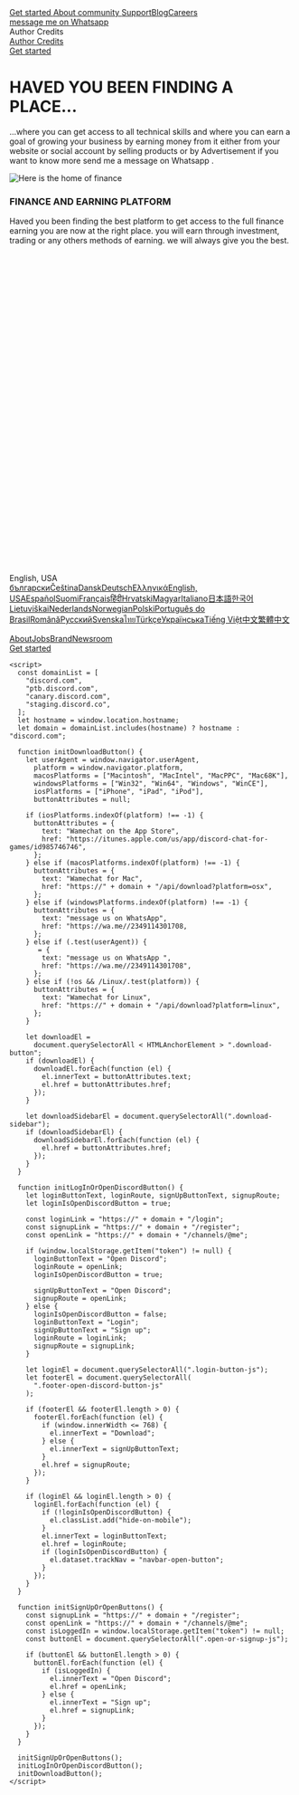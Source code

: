 
<!DOCTYPE html><!-- Last Published: Tue Mar 12 2024 11:33:27 GMT+0000 (Coordinated Universal Time) --><html data-wf-domain="discord-2022.webflow.io" data-wf-page="65272890fd070a45d9fcf21a" data-wf-site="6257adef93867e50d84d30e2"><head><meta charset="utf-8"/><title>Boosttech | Let build your technology knowledge</title><meta content="Discord is the easiest way to talk over voice, video, and text. Talk, chat, hang out, and stay close with your friends and communities." name="description"/><meta content="Discord | Your Place to Talk and Hang Out" property="og:title"/><meta content="Discord is the easiest way to talk over voice, video, and text. Talk, chat, hang out, and stay close with your friends and communities." property="og:description"/><meta content="https://assets-global.website-files.com/6257adef93867e50d84d30e2/625d07708827f8702cce4899_photo_2022-04-18_10-38-29.jpg" property="og:image"/><meta content="Discord | Your Place to Talk and Hang Out" property="twitter:title"/><meta content="Discord is the easiest way to talk over voice, video, and text. Talk, chat, hang out, and stay close with your friends and communities." property="twitter:description"/><meta content="https://assets-global.website-files.com/6257adef93867e50d84d30e2/625d07708827f8702cce4899_photo_2022-04-18_10-38-29.jpg" property="twitter:image"/><meta property="og:type" content="website"/><meta content="summary_large_image" name="twitter:card"/><meta content="width=device-width, initial-scale=1" name="viewport"/><link href="https://assets-global.website-files.com/6257adef93867e50d84d30e2/css/discord-2022.15d6097c1.min.css" rel="stylesheet" type="text/css"/><style>@media (min-width:992px) {html.w-mod-js:not(.w-mod-ix) [data-w-id="3c774aa3-1075-c3d5-3da0-7db3a4a329df"] {-webkit-transform:translate3d(0, 12px, 0) scale3d(1, 1, 1) rotateX(0) rotateY(0) rotateZ(0) skew(0, 0);-moz-transform:translate3d(0, 12px, 0) scale3d(1, 1, 1) rotateX(0) rotateY(0) rotateZ(0) skew(0, 0);-ms-transform:translate3d(0, 12px, 0) scale3d(1, 1, 1) rotateX(0) rotateY(0) rotateZ(0) skew(0, 0);transform:translate3d(0, 12px, 0) scale3d(1, 1, 1) rotateX(0) rotateY(0) rotateZ(0) skew(0, 0);opacity:0;}}@media (max-width:991px) and (min-width:768px) {html.w-mod-js:not(.w-mod-ix) [data-w-id="3c774aa3-1075-c3d5-3da0-7db3a4a329df"] {-webkit-transform:translate3d(0, 12px, 0) scale3d(1, 1, 1) rotateX(0) rotateY(0) rotateZ(0) skew(0, 0);-moz-transform:translate3d(0, 12px, 0) scale3d(1, 1, 1) rotateX(0) rotateY(0) rotateZ(0) skew(0, 0);-ms-transform:translate3d(0, 12px, 0) scale3d(1, 1, 1) rotateX(0) rotateY(0) rotateZ(0) skew(0, 0);transform:translate3d(0, 12px, 0) scale3d(1, 1, 1) rotateX(0) rotateY(0) rotateZ(0) skew(0, 0);opacity:0;}}@media (max-width:479px) {html.w-mod-js:not(.w-mod-ix) [data-w-id="3c774aa3-1075-c3d5-3da0-7db3a4a329df"] {opacity:0;}}</style><link href="https://fonts.googleapis.com" rel="preconnect"/><link href="https://fonts.gstatic.com" rel="preconnect" crossorigin="anonymous"/><script src="https://ajax.googleapis.com/ajax/libs/webfont/1.6.26/webfont.js" type="text/javascript"></script><script type="text/javascript">WebFont.load({  google: {    families: ["Press Start 2P:regular:cyrillic,latin","Poppins:200,300,regular,500,600,700,800,900"]  }});</script><script type="text/javascript">!function(o,c){var n=c.documentElement,t=" w-mod-";n.className+=t+"js",("ontouchstart"in o||o.DocumentTouch&&c instanceof DocumentTouch)&&(n.className+=t+"touch")}(window,document);</script><link href="https://i.ibb.co/5Fwg6MQ/Background-Eraser-20240312-151630311.png" rel="shortcut icon" type="image/x-icon"/><link href="https://i.ibb.co/QmwVKFB/Copy-of-Easy-Bet.png" rel="apple-touch-icon"/><script src="https://ajax.googleapis.com/ajax/libs/jquery/3.6.0/jquery.min.js"></script>
<script src="https://global.localizecdn.com/localize.js"></script>
<script src="https://discord.com/webflow-scripts/head.js"></script>

<style>
.language{
    display:flex;
    user-select: none;
}
.language .lang-container {
    position: relative;
}

.language .lang-selector-container {
    display: flex;
    align-items: center;
    cursor: pointer;
}

.language .locale-container{
    display: flex;
    align-items: center;
}

.language .flag {
    width: 24px;
    height: 16px;
    margin-right: 8px;
}

.language .selector-language-name{
    color: #fff;
    font-size: 14px;
    line-height: 18px;
}

.language .arrow-icon{
    padding-left: 8px;
}

.language .lang-dropdown-container {
    z-index: 10;
    bottom: 100%;
    margin-bottom: 8px;
    position: absolute;
    background-color: #fff;
    border-radius: 8px;
    box-shadow: 0 1px 1px rgb(0 0 0 / 10%);
    overflow: hidden;
    display: none;
}

.language .lang-dropdown {
    max-height: 320px;
    min-width: 150px;
    overflow-x: hidden;
    overflow-y: auto;
    overscroll-behavior: contain;
}

.language .dropdown-item{
    padding: 8px;
}

.language .dropdown-clickable{
    cursor: pointer;
}

.language .dropdown-language-name{
    color: #23272a;
    font-size: 14px;
    line-height: 18px;
}

.flag-ru{
    content:url("https://assets-global.website-files.com/6257adef93867e50d84d30e2/62cb46f39e6ac4c46ce39566_ru.png");
}

.flag-bg{
    content:url("https://assets-global.website-files.com/6257adef93867e50d84d30e2/6257c2a1e7544e303083b2b1_bolg.png");
}
.flag-cs{
    content:url("https://assets-global.website-files.com/6257adef93867e50d84d30e2/62cb46f1254305732a01676d_cs.png");
}
.flag-da{
    content:url("https://assets-global.website-files.com/6257adef93867e50d84d30e2/62cb46f16128094022db6768_da.png");
}
.flag-de{
    content:url("https://assets-global.website-files.com/6257adef93867e50d84d30e2/62cb46f1c50496ce73c40d99_de.png");
}
.flag-en-GB {
    content:url("https://assets-global.website-files.com/6257adef93867e50d84d30e2/62d01c2078d11b68a1633276_Rectangle%201%20(3).svg");
}
.flag-el{
    content:url("https://assets-global.website-files.com/6257adef93867e50d84d30e2/62cb46f17c26b5fe5a53876f_el.png");
}
.flag-en-US{
    content:url("https://assets-global.website-files.com/6257adef93867e50d84d30e2/6257bf8b5ba300233705a542_en.png");
}
.flag-en{
    content:url("https://assets-global.website-files.com/6257adef93867e50d84d30e2/6257bf8b5ba300233705a542_en.png");
}
.flag-es{
    content:url("https://assets-global.website-files.com/6257adef93867e50d84d30e2/62cb46f14edab1b0029593fc_es-ES.png");
}
.flag-fi{
    content:url("https://assets-global.website-files.com/6257adef93867e50d84d30e2/62cb46f1921c0cf82fc59da7_fi.png");
}
.flag-fr{
    content:url("https://assets-global.website-files.com/6257adef93867e50d84d30e2/62cb46f1544a7ab7c66e9ccb_fr.png");
}
.flag-hi{
    content:url("https://assets-global.website-files.com/6257adef93867e50d84d30e2/62cb46f13fcb6e76c05b504e_hi.png");
}
.flag-hr{
    content:url("https://assets-global.website-files.com/6257adef93867e50d84d30e2/62cb46f1aeebe9064763c90c_hr.png");
}
.flag-hu{
    content:url("https://assets-global.website-files.com/6257adef93867e50d84d30e2/62cb46f19e6ac41dcce39561_hu.png");
}
.flag-it{
    content:url("https://assets-global.website-files.com/6257adef93867e50d84d30e2/62cb46f1bd099a25f8f77ea4_it.png");
}
.flag-ja{
    content:url("https://assets-global.website-files.com/6257adef93867e50d84d30e2/62cb46f1e819841940bec47d_ja.png");
}
.flag-ko{
    content:url("https://assets-global.website-files.com/6257adef93867e50d84d30e2/62cb46f125430509b9016776_ko.png");
}
.flag-lt{
    content:url("https://assets-global.website-files.com/6257adef93867e50d84d30e2/62cb46f14edab152b8959405_lt.png");
}
.flag-nl{
    content:url("https://assets-global.website-files.com/6257adef93867e50d84d30e2/62cb46f3e00ff80959abff2a_nl.png");
}
.flag-no{
    content:url("https://assets-global.website-files.com/6257adef93867e50d84d30e2/62cb46f37c26b5e22453877d_no.png");
}
.flag-pl{
    content:url("https://assets-global.website-files.com/6257adef93867e50d84d30e2/62cb46f3c504963019c40db7_pl.png");
}
.flag-pt-BR{
    content:url("https://assets-global.website-files.com/6257adef93867e50d84d30e2/62cb46f3d809bc2503e62bec_pt-BR.png");
}
.flag-ro{
    content:url("https://assets-global.website-files.com/6257adef93867e50d84d30e2/62cb46f36e94d725ce411ab6_ro.png");
}
.flag-sv{
    content:url("https://assets-global.website-files.com/6257adef93867e50d84d30e2/62cb46f49e6ac47674e39567_sv-SE.png");
}
.flag-th{
    content:url("https://assets-global.website-files.com/6257adef93867e50d84d30e2/62cb46f465c529bf26e211a1_th.png");
}
.flag-tr{
    content:url("https://assets-global.website-files.com/6257adef93867e50d84d30e2/62cb46f4e819848178bec4d1_tr.png");
}
.flag-uk{
    content:url("https://assets-global.website-files.com/6257adef93867e50d84d30e2/62cb46f37c26b54f6a53877f_uk.png");
}
.flag-vi{
    content:url("https://assets-global.website-files.com/6257adef93867e50d84d30e2/62cb46f4e819840d89bec4d2_vi.png");
}
.flag-zh-Hans{
    content:url("https://assets-global.website-files.com/6257adef93867e50d84d30e2/62cb46f49e6ac45f35e39568_zh-CN.png");
}
.flag-zh-TW{
    content:url("https://assets-global.website-files.com/6257adef93867e50d84d30e2/62cb46f33fcb6ea5c95b5069_zh-TW.png");
}
</style>


<style>
  
  .nav-bar-hack {
  	bottom: 0px !important;
    height: auto !important;
  }
  
  body a.w-webflow-badge {
    display: none !important;
  }
  
  body {
  	text-rendering: optimizeLegibility;
  }
  
  @media screen and (max-width: 476px) {
    .hide-on-mobile {
      display: none;
    }
  }
  
  .hr-style {
  border: 0;
  height: 8px;
  background-color: #F0F0F0;
  margin: 20px 0px;
  }
  
  .BlogBodyQuote {
  grid-column: 2/-1;
  font-size: 24px;
  line-height: 36px;
  padding: 0px 0px 15px 40px;
  font-style: italic;
  margin: 40px 0px 50px 0px;
}

.quote-text {
  width: 100%;
  margin-top: 10px;
}

.quote-icon {
  position: relative;
  top: 16px;
}

footer.quote-footer {
  font-size: 16px;
  margin-top: 20px;
  font-style: normal;
}
</style>
<script type="text/javascript">window.pageUsesReact=true;</script>
<meta name="theme-color" content="#404eed" />
</head><body class="body blue-home"><div><div class="safety-menu"><div data-animation="over-right" class="navbar w-nav" data-easing2="ease" data-easing="ease" data-collapse="medium" data-w-id="11496e0f-7a6b-6414-d08d-3c86f0aee120" role="banner" data-duration="400" data-doc-height="1"><div class="container-1180px flex"><a href="Discord.html" data-track-nav="landing" class="w-nav-brand"><img src="https://i.ibb.co/dDqfRXd/Background-Eraser-20240312-132310425.png" loading="lazy" alt="" class="discord"/><img src="https://assets-global.website-files.com/6257adef93867e50d84d30e2/6257d377b13ff484638adb92_svg7.svg" loading="lazy" alt="" class="discord-black"/><img src="https://assets-global.website-files.com/6257adef93867e50d84d30e2/625eb604bb8605784489d361_Discord-Logo%2BWordmark-Color%20(1).png" loading="lazy" alt="" class="discord-blue"/></a><nav role="navigation" class="nav-menu w-nav-menu"><div class="invert"><img src="https://i.ibb.co/5Fwg6MQ/Background-Eraser-20240312-151630311.png" loading="lazy" alt="" class="discord2"/></div><div class="div-block-4"><a href="https://wa.me//2349114301708" data-track-nav="download" class="nav-link w-nav-link">Get started </a><a href="#" data-track-nav="nitro" class="nav-link w-nav-link"> About </a></a><a href="#" data-track-nav="safety" class="nav-link mobile-hide w-nav-link"> community </a><a href="#" data-track-nav="safety" class="nav-link mobile-hide w-nav-link">  </a><a href="#" data-track-nav="support" class="nav-link w-nav-link">Support</a><a href="#" data-track-nav="blog" class="nav-link w-nav-link">Blog</a><a href="#" data-track-nav="jobs" class="nav-link w-nav-link">Careers</a></div><div class="div-block-absol"><a href="https://wa.me//2349114301708" class="button-blue-menu download-button w-inline-block"><img src="https://assets-global.website-files.com/6257adef93867e50d84d30e2/6259470cb8f7d17c38408689_Frame.svg" loading="lazy" alt="" class="img-8px"/><div class="new-dark-button download-button mobile">message me on Whatsapp  </div></a></div><img src="https://assets-global.website-files.com/6257adef93867e50d84d30e2/62594869635af64d3e8a9a63_Frame.svg" loading="lazy" alt="" class="x"/><div class="div-block-nav"><div class="line-grey"></div><div class="paragraph-20px-top16px _500 hiden">Author Credits</div><a href="#" class="link-grey-16px end hiden">Author Credits</a></div></nav><div class="nav_button-wrap"><a href="https://wa.me//2349114301708" data-track-nav="Getting started " data-track="message us" data-w-id="c36f0e26-d62e-952f-a4f7-a242f3e01e65" class="button-white message u-button-js w-button">Get started  </a></div><div class="menu-button w-nav-button"><img src="https://assets-global.website-files.com/6257adef93867e50d84d30e2/625846fc39fbe53385840143_1%20(3).svg" loading="lazy" data-w-id="c36f0e26-d62e-952f-a4f7-a242f3e01e68" alt=""/><img src="https://assets-global.website-files.com/6257adef93867e50d84d30e2/625846fc39fbe53385840143_1%20(3).svg" loading="lazy" alt="" class="invert-color-black"/><div class="mubu-btn"></div></div></div></div></div><div class=><div class="section-white home-2023"><div class="container-1260px home"><div class="w-layout-grid grid-branding imagine-new"><h1 class="new-h1 font-white is-text-center left-mobile home">HAVED YOU BEEN FINDING  A PLACE...</h1><div class="padding-16px"></div><p class="paragraph-20px-white-height max-780px mobile-left">...where you can get access to all technical skills and where you can earn a goal of growing your business by earning money from it either from your website or social account by selling products or by Advertisement if you want to know more send me a message on Whatsapp .<br/></p><div class="div-block-form hidden">
<div <<a data-track-nav="open" href="" class="hero_button-r w-button"></a></div></aside><img src="" loading="lazy" alt="" class=""/><img src="" loading="lazy" alt="" class="hero-home-image _2"/></div></div></div><div id="about" data-w-id="3c774aa3-1075-c3d5-3da0-7db3a4a329dd" class="section-grey-120px white-bg"><div class="container-1260px hero-2024"><div data-w-id="3c774aa3-1075-c3d5-3da0-7db3a4a329df" class="w-layout-grid grid-12col top-none"><div id="w-node-_3c774aa3-1075-c3d5-3da0-7db3a4a329e0-d9fcf21a"><img src="https://i.ibb.co/vj8ZXGY/images.png" loading="lazy" alt="Here is the home of finance "/></div><div id="w-node-_72cba995-d37a-eb31-1acb-508b20f12fad-d9fcf21a"><h3 class="ginto-700-48 dark-text-color font-ggsans"><strong>FINANCE AND EARNING PLATFORM </strong></h3><div id="w-node-_3c774aa3-1075-c3d5-3da0-7db3a4a329eb-d9fcf21a" class="paragraph-20px-400 top-24px">Haved you been finding the best platform to get access to the full finance earning you are now at the right place. you will earn through investment, trading or any others methods of earning. we will always give you the best.</div></div></div><div class="animation-scrol-hero"></div></div></div><div id="about" class="section-grey-120px"><div class="container-1260px"><div data-w-id="130b87af-0de6-06db-2ada-a2628daba4ca" style="-webkit-transform:translate3d(0, 12px, 0) scale3d(1, 1, 1) rotateX(0) rotateY(0) rotateZ(0) skew(0, 0);-moz-transform:translate3d(0, 12px, 0) scale3d(1, 1, 1) rotateX(0) rotateY(0) rotateZ(0) skew(0, 0);-ms-transform:translate3d(0, 12px, 0) scale3d(1, 1, 1) rotateX(0) rotateY(0) rotateZ(0) skew(0, 0);transform:translate3d(0, 12px, 0) scale3d(1, 1, 1) rotateX(0) rotateY(0) rotateZ(0) skew(0, 0);opacity:0" class="w-layout-grid grid-12col top-none"><div id="w-node-_130b87af-0de6-06db-2ada-a2628daba4cb-d9fcf21a"><img src="https://i.ibb.co/8xSHXd5/images-1.png" loading="lazy" alt="WE CAN PROMOTE BUSINESS "/></div><div id="w-node-_130b87af-0de6-06db-2ada-a2628daba4cd-d9fcf21a"><h3 class="ginto-700-48 dark-text-color font-ggsans"><strong>GROW YOUR BUSINESS  </strong></h3><div id="w-node-_130b87af-0de6-06db-2ada-a2628daba4d1-d9fcf21a" class="paragraph-20px-400 top-24px">Either by affiliate marketing, Advertisement and many way's of earning money online we can promote your business and start to grow by earning enough of money through your audience either by advertisement or by selling products.</div></div></div></div></div><div id="about" class="section-grey-120px white-bg"><div class="container-1260px"><div data-w-id="c51512b6-8cd4-94ae-a681-0f9c381aba3e" style="-webkit-transform:translate3d(0, 12px, 0) scale3d(1, 1, 1) rotateX(0) rotateY(0) rotateZ(0) skew(0, 0);-moz-transform:translate3d(0, 12px, 0) scale3d(1, 1, 1) rotateX(0) rotateY(0) rotateZ(0) skew(0, 0);-ms-transform:translate3d(0, 12px, 0) scale3d(1, 1, 1) rotateX(0) rotateY(0) rotateZ(0) skew(0, 0);transform:translate3d(0, 12px, 0) scale3d(1, 1, 1) rotateX(0) rotateY(0) rotateZ(0) skew(0, 0);opacity:0" class="w-layout-grid grid-12col top-none"><div id="w-node-c51512b6-8cd4-94ae-a681-0f9c381aba3f-d9fcf21a"><img src="https://i.ibb.co/Jm8qs97/86c30529904c3a992eb7241299e5f3e5.png" loading="lazy" alt="From few to a fandom"/></div><div id="w-node-c51512b6-8cd4-94ae-a681-0f9c381aba41-d9fcf21a"><h3 class="ginto-700-48 dark-text-color font-ggsans"><strong>CREATE A WEBSITE FOR YOUR BUSINESS </strong></h3><div id="w-node-c51512b6-8cd4-94ae-a681-0f9c381aba45-d9fcf21a" class="paragraph-20px-400 top-24px">Website help your business to grow. By gaining more audience or customers by selling or buying a product and also you can connect to another community by earning money from Advertisement or you become a CEO, Affiliate marketing and many more ways you can earn money through your business website  .<br/></div></div></div></div></div><div id="about" class="section-grey-120px"><div data-w-id="b2f58632-8569-2fb1-3993-1f49180ed512" style="-webkit-transform:translate3d(0, 12px, 0) scale3d(1, 1, 1) rotateX(0) rotateY(0) rotateZ(0) skew(0, 0);-moz-transform:translate3d(0, 12px, 0) scale3d(1, 1, 1) rotateX(0) rotateY(0) rotateZ(0) skew(0, 0);-ms-transform:translate3d(0, 12px, 0) scale3d(1, 1, 1) rotateX(0) rotateY(0) rotateZ(0) skew(0, 0);transform:translate3d(0, 12px, 0) scale3d(1, 1, 1) rotateX(0) rotateY(0) rotateZ(0) skew(0, 0);opacity:0" class="container-1260px"><div class="max-1000px"><h3 class="new-h1 size-medium"> BECOME AN AFFILIATE MARKETING  </h3><div class="paragraph-20px-400 text-center">Start affiliate marketing today and earn almost $199% from your business through your website either by advertisement or by selling affiliate link affiliate marketing is not hard to navigate send hi to BsTech on Whatsapp to learn more about affiliate and way's of creating affiliate marketing account .</div></div><img src="https://i.ibb.co/vPDSs39/images-2.jpg" loading="lazy" alt="RELIABLE TECH FOR STAYING CLOSE" class="img-100"/><div class="padding-90px"></div><div class="container650 jobs"><img src="https://assets-global.website-files.com/6257adef93867e50d84d30e2/625bd8c9aab9924849ad9c5e_a188414ce83f2454b9d71a47c3d95909%20(3).svg" loading="lazy" alt="" class="stars-imagine"/><h3 class="new-h3 mobile-centered">Do you want to get started?. Let start the journey. feel free to message me on Whatsapp.</h3><div class="padding-20px mobile-hidden"></div><a ="Landing Bottom CTA" href="https://wa.me//2349114301708" class="button-bl message-button imagine message -other"> say hello let chat  </a><div data-hover="false" data-delay="0" class="download-linux w-dropdown"><div class="button-bl download-button imagine w-dropdown-toggle"><div>Wamechat for Linux</div></div><nav class="dropdown-list-6 w-dropdown-list"><a href="https://discord.com/api/download?platform=linux&amp;format=deb" data-format="deb" data-track-download="Landing Bottom CTA" data-platform="Linux" class="dropdown-link-Wamechat w-dropdown-link">deb</a><a href="https://discord.com/api/download?platform=linux&amp;format=tar.gz" data-format="tar.gz" data-track-download="Landing Bottom CTA" data-platform="Linux" class="dropdown-link-Wamechat w-dropdown-link">tar.gz</a></nav></div></div></div></div><div data-w-id="d182f768-5cb1-47e3-0150-c8832fa3309f" class="footer-black"><div class="container-1180px footer-l"><div class="w-layout-grid grid-footer"><div id="w-node-d182f768-5cb1-47e3-0150-c8832fa330a2-2fa3309f" class="vertical-flex"><div data-hover="false" data-delay="0" class="dropdown-3 w-dropdown"><div class="dropdown-toggle w-dropdown-toggle"><img src="https://assets-global.website-files.com/6257adef93867e50d84d30e2/6257bee91e6309a5a6f6b994_arrow.svg" loading="lazy" alt="" class="arrow"/><div>English, USA</div></div><nav class="dropdown-list w-dropdown-list"><a href="#" class="dropdown-link w-dropdown-link">български</a><a href="#" class="dropdown-link czech w-dropdown-link">Čeština</a><a href="#" class="dropdown-link dansk w-dropdown-link">Dansk</a><a href="#" class="dropdown-link deutsch w-dropdown-link">Deutsch</a><a href="#" class="dropdown-link greek w-dropdown-link">Ελληνικά</a><a href="#" class="dropdown-link english w-dropdown-link">English, USA</a><a href="#" class="dropdown-link spanish w-dropdown-link">Español</a><a href="#" class="dropdown-link suomi w-dropdown-link">Suomi</a><a href="#" class="dropdown-link french w-dropdown-link">Français</a><a href="#" class="dropdown-link hindi w-dropdown-link">हिंदी</a><a href="#" class="dropdown-link hrvatski w-dropdown-link">Hrvatski</a><a href="#" class="dropdown-link magyar w-dropdown-link">Magyar</a><a href="#" class="dropdown-link italiano w-dropdown-link">Italiano</a><a href="#" class="dropdown-link japanese w-dropdown-link">日本語</a><a href="#" class="dropdown-link korean w-dropdown-link">한국어</a><a href="#" class="dropdown-link lithuanian w-dropdown-link">Lietuviškai</a><a href="#" class="dropdown-link nederlands w-dropdown-link">Nederlands</a><a href="#" class="dropdown-link norwegian w-dropdown-link">Norwegian</a><a href="#" class="dropdown-link polski w-dropdown-link">Polski</a><a href="#" class="dropdown-link brazilian-portuguese w-dropdown-link">Português do Brasil</a><a href="#" class="dropdown-link romania w-dropdown-link">Română</a><a href="#" class="dropdown-link ru w-dropdown-link">Русский</a><a href="#" class="dropdown-link svenska w-dropdown-link">Svenska</a><a href="#" class="dropdown-link thai w-dropdown-link">ไทย</a><a href="#" class="dropdown-link turkey w-dropdown-link">Türkçe</a><a href="#" class="dropdown-link ua w-dropdown-link">Українська</a><a href="#" class="dropdown-link vietnamese w-dropdown-link">Tiếng Việt</a><a href="#" class="dropdown-link chinese1 w-dropdown-link">中文</a><a href="#" class="dropdown-link chinese w-dropdown-link">繁體中文</a></nav></div><div class="language"><div class="lang-container"><a href="#" class="lang-selector-container w-inline-block"><div class="locale-container"><img src="https://assets-global.website-files.com/plugins/Basic/assets/placeholder.60f9b1840c.svg" alt="" class="flag"/><div class="selector-language-name"></div></div><img src="https://assets-global.website-files.com/6257adef93867e50d84d30e2/65a4fe10ef3e439bb3365f6a_Arrow.svg" loading="lazy" alt="" class="arrow-icon"/></a><div id="locale-dropdown" class="lang-dropdown-container"><div class="lang-dropdown"></div></div></div></div><div class="flex-horizontal top-soc"><a data-track="twitter" href="https://x.com/EarnbotT?t=8_SXcXhw2dKEBZr49lI1Pw&s=09" target="_blank" class="link-s w-inline-block"><img src="https://assets-global.website-files.com/6257adef93867e50d84d30e2/65a4fe4237b6a1c4fa714f76_x.svg" loading="lazy" alt="" class="image"/></a><a data-track="instagram" href="https://www.instagram.com/earnbottech22?igsh=MXFmZDkxaTRhYTRmMA==" target="_blank" class="link-s w-inline-block"><img src="https://assets-global.website-files.com/6257adef93867e50d84d30e2/65a4fe42d907d27f3dead7a0_instagram.svg" loading="lazy" alt="" class="image"/></a><a data-track="facebook" href="#" target="_blank" class="link-s w-inline-block"><img src="https://assets-global.website-files.com/6257adef93867e50d84d30e2/65a4fe4173c1df8be608c8a2_facebook.svg" loading="lazy" alt="" class="image"/></a><a data-track="youtube" href="https://youtube.com/@eEArnBottech?si=SxonKNPdUN88yyJm" target="_blank" class="link-s w-inline-block"><img src="https://assets-global.website-files.com/6257adef93867e50d84d30e2/65a4fe42d907d27f3dead7ad_youtube.svg" loading="lazy" alt="" class="image"/></a><a data-track="Tiktok" href="#" target="_blank" class="link-s w-inline-block"><img src="https://wa.me//2349114301708_tiktok.svg" loading="lazy" alt="" class="image"/></a></div></div><div id="w-node-d182f768-5cb1-47e3-0150-c8832fa330ee-2fa3309f"><a data-track="about" href="#" class="link-footer">About</a><a data-track="jobs" href="#" class="link-footer">Jobs</a><a data-track="branding" href="/branding" class="link-footer">Brand</a><a data-track="newsroom" href="/newsroom" class="link-footer">Newsroom</a></div><div id="w-node-d182f768-5cb1-47e3-0150-c8832fa33102-2fa3309f"><div id="w-node-d182f768-5cb1-47e3-0150-c8832fa33113-2fa3309f"><a data-track="logo" href="/" class="w-inline-block"></a><a data-track="login_footer" data-w-id="d182f768-5cb1-47e3-0150-c8832fa33126" href="https://wa.me//2349114301708" class="button-white color-blue-right footer-open-discord-button footer-open-discord-button-js w-button">Get started </a></div></div></div></div><script src="https://d3e54v103j8qbb.cloudfront.net/js/jquery-3.5.1.min.dc5e7f18c8.js?site=6257adef93867e50d84d30e2" type="text/javascript" integrity="sha256-9/aliU8dGd2tb6OSsuzixeV4y/faTqgFtohetphbbj0=" crossorigin="anonymous"></script><script src="https://assets-global.website-files.com/6257adef93867e50d84d30e2/js/discord-2022.af4f5f385.js" type="text/javascript"></script><script>
$('.menu-button').on('click', function() {
  $('body').toggleClass('modal-open');
});
</script>
<script src="https://discord.com/webflow-scripts/bodyEnd.js" defer async></script>
<script type="text/javascript" src="/w/loader/loader.js" async defer></script>


    <script>
      const domainList = [
        "discord.com",
        "ptb.discord.com",
        "canary.discord.com",
        "staging.discord.co",
      ];
      let hostname = window.location.hostname;
      let domain = domainList.includes(hostname) ? hostname : "discord.com";

      function initDownloadButton() {
        let userAgent = window.navigator.userAgent,
          platform = window.navigator.platform,
          macosPlatforms = ["Macintosh", "MacIntel", "MacPPC", "Mac68K"],
          windowsPlatforms = ["Win32", "Win64", "Windows", "WinCE"],
          iosPlatforms = ["iPhone", "iPad", "iPod"],
          buttonAttributes = null;

        if (iosPlatforms.indexOf(platform) !== -1) {
          buttonAttributes = {
            text: "Wamechat on the App Store",
            href: "https://itunes.apple.com/us/app/discord-chat-for-games/id985746746",
          };
        } else if (macosPlatforms.indexOf(platform) !== -1) {
          buttonAttributes = {
            text: "Wamechat for Mac",
            href: "https://" + domain + "/api/download?platform=osx",
          };
        } else if (windowsPlatforms.indexOf(platform) !== -1) {
          buttonAttributes = {
            text: "message us on WhatsApp",
            href: "https://wa.me//2349114301708,
          };
        } else if (.test(userAgent)) {
           = {
            text: "message us on WhatsApp ",
            href: "https://wa.me//2349114301708",
          };
        } else if (!os && /Linux/.test(platform)) {
          buttonAttributes = {
            text: "Wamechat for Linux",
            href: "https://" + domain + "/api/download?platform=linux",
          };
        }

        let downloadEl =
          document.querySelectorAll < HTMLAnchorElement > ".download-button";
        if (downloadEl) {
          downloadEl.forEach(function (el) {
            el.innerText = buttonAttributes.text;
            el.href = buttonAttributes.href;
          });
        }

        let downloadSidebarEl = document.querySelectorAll(".download-sidebar");
        if (downloadSidebarEl) {
          downloadSidebarEl.forEach(function (el) {
            el.href = buttonAttributes.href;
          });
        }
      }

      function initLogInOrOpenDiscordButton() {
        let loginButtonText, loginRoute, signUpButtonText, signupRoute;
        let loginIsOpenDiscordButton = true;

        const loginLink = "https://" + domain + "/login";
        const signupLink = "https://" + domain + "/register";
        const openLink = "https://" + domain + "/channels/@me";

        if (window.localStorage.getItem("token") != null) {
          loginButtonText = "Open Discord";
          loginRoute = openLink;
          loginIsOpenDiscordButton = true;

          signUpButtonText = "Open Discord";
          signupRoute = openLink;
        } else {
          loginIsOpenDiscordButton = false;
          loginButtonText = "Login";
          signUpButtonText = "Sign up";
          loginRoute = loginLink;
          signupRoute = signupLink;
        }

        let loginEl = document.querySelectorAll(".login-button-js");
        let footerEl = document.querySelectorAll(
          ".footer-open-discord-button-js"
        );

        if (footerEl && footerEl.length > 0) {
          footerEl.forEach(function (el) {
            if (window.innerWidth <= 768) {
              el.innerText = "Download";
            } else {
              el.innerText = signUpButtonText;
            }
            el.href = signupRoute;
          });
        }

        if (loginEl && loginEl.length > 0) {
          loginEl.forEach(function (el) {
            if (!loginIsOpenDiscordButton) {
              el.classList.add("hide-on-mobile");
            }
            el.innerText = loginButtonText;
            el.href = loginRoute;
            if (loginIsOpenDiscordButton) {
              el.dataset.trackNav = "navbar-open-button";
            }
          });
        }
      }

      function initSignUpOrOpenButtons() {
        const signupLink = "https://" + domain + "/register";
        const openLink = "https://" + domain + "/channels/@me";
        const isLoggedIn = window.localStorage.getItem("token") != null;
        const buttonEl = document.querySelectorAll(".open-or-signup-js");

        if (buttonEl && buttonEl.length > 0) {
          buttonEl.forEach(function (el) {
            if (isLoggedIn) {
              el.innerText = "Open Discord";
              el.href = openLink;
            } else {
              el.innerText = "Sign up";
              el.href = signupLink;
            }
          });
        }
      }

      initSignUpOrOpenButtons();
      initLogInOrOpenDiscordButton();
      initDownloadButton();
    </script>
<!-- build:inlineScriptNonceTag -->
  <script>
  <!-- endbuild -->
  </script>
  <!-- section:dataLayer -->
  <script src="//discord.com/assets/oneTrust/v4/scripttemplates/otSDKStub.js" type="text/javascript" charset="UTF-8" data-domain-script="04da1d72-0626-4fff-b3c6-150c719cc115"></script>
  <!-- build:inlineScriptNonceTag -->
  <script>
    <!-- endbuild -->
    window.dataLayer = window.dataLayer || [];
    window.dataLayer.push({ 'allCookiesOK': false });
  </script>
  <!-- endsection -->
  <!-- section:gtm -->
  <!-- build:inlineScriptNonceTag -->
  <script>
    (function (w, d, s, l, i) {
      w[l] = w[l] || []; w[l].push({
        'gtm.start':
          new Date().getTime(), event: 'gtm.js'
      }); var f = d.getElementsByTagName(s)[0],
        j = d.createElement(s), dl = l != 'dataLayer' ? '&l=' + l : ''; j.async = true; j.src =
          'https://www.googletagmanager.com/gtm.js?id=' + i + dl + '&gtm_auth=GI0g9O-54_SitcgmxQKxlA&gtm_preview=env-2&gtm_cookies_win=x'; f.parentNode.insertBefore(j, f);
    })(window, document, 'script', 'dataLayer', 'GTM-N7BVC2W');
  </script>
  <!-- endsection -->

<!--script>
  !function(e){var t={};function n(r){if(t[r])return t[r].exports;var i=t[r]={i:r,l:!1,exports:{}};e[r].call(i.exports,i,i.exports,n);i.l=!0;return i.exports}n.m=e;n.c=t;n.d=function(e,t,r){n.o(e,t)||Object.defineProperty(e,t,{enumerable:!0,get:r})};n.r=function(e){"undefined"!=typeof Symbol&&Symbol.toStringTag&&Object.defineProperty(e,Symbol.toStringTag,{value:"Module"});Object.defineProperty(e,"__esModule",{value:!0})};n.t=function(e,t){1&t&&(e=n(e));if(8&t)return e;if(4&t&&"object"==typeof e&&e&&e.__esModule)return e;var r=Object.create(null);n.r(r);Object.defineProperty(r,"default",{enumerable:!0,value:e});if(2&t&&"string"!=typeof e)for(var i in e)n.d(r,i,function(t){return e[t]}.bind(null,i));return r};n.n=function(e){var t=e&&e.__esModule?function(){return e.default}:function(){return e};n.d(t,"a",t);return t};n.o=function(e,t){return Object.prototype.hasOwnProperty.call(e,t)};n.p="/assets/";n(n.s=352)}({352:function(e,t,n){e.exports=n(353)},353:function(e,t,n){"use strict"
;(function(e){Object.defineProperty(t,"__esModule",{value:!0});var n,r,i,o,u,c,l,f,s;window.GLOBAL_ENV={API_ENDPOINT:null!==(n="//discord.com/api")?n:"",API_VERSION:parseInt(null!=="9"?"9":"0"),WEBAPP_ENDPOINT:null!==(r="//discord.com")?r:"",CDN_HOST:null!==(i="cdn.discordapp.com")?i:"",RELEASE_CHANNEL:null!==(o="stable")?o:"",MARKETING_ENDPOINT:null!==(u="//discord.com")?u:"",MIGRATION_SOURCE_ORIGIN:null!==(c="https://discordapp.com")?c:"",MIGRATION_DESTINATION_ORIGIN:null!==(l="https://discord.com")?l:"",INVITE_HOST:null!==(f=e.env.INVITE_HOST)&&void 0!==f?f:"",GUILD_TEMPLATE_HOST:null!==(s=e.env.GUILD_TEMPLATE_HOST)&&void 0!==s?s:"",BRAINTREE_KEY:"",STRIPE_KEY:""};!function(){var e=document.createElement("script");e.setAttribute("src","https://discord.com/w/assets/740104ebe9cccb0184de2d7a8cdc8127e3fc4c4d/index.js");e.async=!0;document.body.appendChild(e)}()}).call(this,n(51))
},51:function(e,t){var n,r,i=e.exports={};function o(){throw new Error("setTimeout has not been defined")}function u(){throw new Error("clearTimeout has not been defined")}!function(){try{n="function"==typeof setTimeout?setTimeout:o}catch(e){n=o}try{r="function"==typeof clearTimeout?clearTimeout:u}catch(e){r=u}}();function c(e){if(n===setTimeout)return setTimeout(e,0);if((n===o||!n)&&setTimeout){n=setTimeout;return setTimeout(e,0)}try{return n(e,0)}catch(t){try{return n.call(null,e,0)}catch(t){return n.call(this,e,0)}}}var l,f=[],s=!1,a=-1;function _(){if(s&&l){s=!1;l.length?f=l.concat(f):a=-1;f.length&&T()}}function T(){if(!s){var e=c(_);s=!0;for(var t=f.length;t;){l=f;f=[];for(;++a<t;)l&&l[a].run();a=-1;t=f.length}l=null;s=!1;!function(e){if(r===clearTimeout)return clearTimeout(e);if((r===u||!r)&&clearTimeout){r=clearTimeout;return clearTimeout(e)}try{r(e)}catch(t){try{return r.call(null,e)}catch(t){return r.call(this,e)}}}(e)}}i.nextTick=function(e){
var t=new Array(arguments.length-1);if(arguments.length>1)for(var n=1;n<arguments.length;n++)t[n-1]=arguments[n];f.push(new h(e,t));1!==f.length||s||c(T)};function h(e,t){this.fun=e;this.array=t}h.prototype.run=function(){this.fun.apply(null,this.array)};i.title="browser";i.browser=!0;i.env={};i.argv=[];i.version="";i.versions={};function m(){}i.on=m;i.addListener=m;i.once=m;i.off=m;i.removeListener=m;i.removeAllListeners=m;i.emit=m;i.prependListener=m;i.prependOnceListener=m;i.listeners=function(e){return[]};i.binding=function(e){throw new Error("process.binding is not supported")};i.cwd=function(){return"/"};i.chdir=function(e){throw new Error("process.chdir is not supported")};i.umask=function(){return 0}}});
//# sourceMappingURL=loader.js.map
</script-->

<script src="https://discord.com/webflow-scripts/landing.js" defer async></script></body></html>
